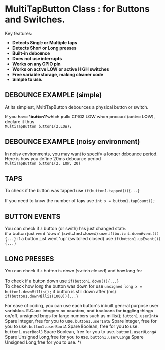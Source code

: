 # MultiTapButton Class : for Buttons and Switches.

Key features:
<strong>
<ul>
  <li>Detects Single or Multiple taps</li>
  <li>Detects Short or Long presses</li>
  <li>Built-in debounce</li>
  <li>Does not use interrupts</li>
  <li>Works on any GPIO pin</li>
  <li>Works on active LOW or active HIGH switches</li>
  <li>Free variable storage, making cleaner code</li>
  <li>Simple to use.</li>  
</ul> 
</strong>

## DEBOUNCE EXAMPLE (simple)
At its simplest, MultiTapButton debounces a physical button or switch.

If you have <strong>'button1'</strong>which pulls GPIO2 LOW when pressed (active LOW), declare it thus<br>
`MultiTapButton button1(2,LOW);`

## DEBOUNCE EXAMPLE (noisy environment)
In noisy environments, you may want to specify a longer debounce period.	
Here is how you define 20ms debounce period <br>
`MultiTapButton button1(2, LOW, 20)`

## TAPS
To check if the button was tapped use `if(button1.tapped()){...}`<br><br>
If you need to know the number of taps use `int x = button1.tapCount();`
	
## BUTTON EVENTS
You can check if a button (or swith) has just changed state.<br>
if a button just went 'down' (switched closed) use `if(button1.downEvent()){...}`
if a button just went 'up' (switched closed) use `if(button1.upEvent()){...}`

## LONG PRESSES
You can check if a button is down (switch closed) and how long for.<br><br>
To check if a button down use `if(button1.down()){...}`<br>
To check how long the button was down for use `unsigned long x = button1.downMillis();`
if button is still down after (ms)	`if(button1.downMillis(1000)){...}`
		

 For ease of coding, you can use each button's inbuilt general purpose user variables.
 E.G.use integers as counters, and booleans for toggling things on/off, unsigned
 longs for large numbers such as millis();
	`button1.userIntA`				Spare Integer, free for you to use.
	`button1.userIntB`				Spare Integer, free for you to use.
	`button1.userBoolA`				Spare Boolean, free for you to use.
	`button1.userBoolB`				Spare Boolean, free for you to use.
    `button1.userULongA`			Spare Unsigned Long,free for you to use.
    `button1.userULongB`			Spare Unsigned Long,free for you to use. 
*/
